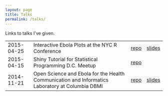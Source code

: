 ```yaml
---
layout: page
title: Talks
permalink: /talks/
---
```


Links to talks I've given.

<table>
  <tr>
    <td>2015-04-25</td>
    <td>Interactive Ebola Plots at the NYC R Conference</td>
    <td><a href='https://github.com/chendaniely/2015-04-25-rstatsnyc-ebola/blob/master/src/shiny-ebola-combinedRmd.Rmd'>repo</a></td>
    <td><a href='https://htmlpreview.github.io/?https://github.com/chendaniely/2015-04-25-rstatsnyc-ebola/blob/master/src/shiny-ebola-combinedRmd.html'>slides</a></td>
  </tr>
  
  <tr>
    <td>2015-04-15</td>
    <td>Shiny Tutorial for Statistical Programming D.C. Meetup</td>
    <td><a href='https://github.com/chendaniely/2015-04-15-SPDC-shiny'>repo</a></td>
    <td></td>
  </tr>

  <tr>
    <td>2014-11-21</td>
    <td>Open Science and Ebola for the Health Communication and Informatics Laboratory at Columbia DBMI</td>
    <td><a href='https://github.com/chendaniely/2014-11-21-talk-cumc-dbmi-hci'>repo</a></td>
    <td><a href='https://htmlpreview.github.io/?https://github.com/chendaniely/2014-11-21-talk-cumc-dbmi-hci/blob/master/ebolaOpenScience.html#1'>slides</a></td>
  </tr>
</table>
